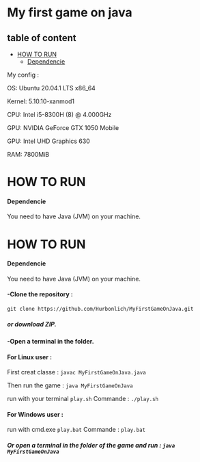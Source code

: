 # My first game on java


## table of content

- [HOW TO RUN](#how-to-run)
  - [Dependencie](#dependencie)


My config :

OS: Ubuntu 20.04.1 LTS x86_64

Kernel: 5.10.10-xanmod1

CPU: Intel i5-8300H (8) @ 4.000GHz 

GPU: NVIDIA GeForce GTX 1050 Mobile 

GPU: Intel UHD Graphics 630 

RAM: 7800MiB 


# HOW TO RUN
#### Dependencie 
You need to have Java (JVM) on your machine.

# HOW TO RUN
#### Dependencie 
You need to have Java (JVM) on your machine.

#### -Clone the repository : 
```git clone https://github.com/Hurbonlich/MyFirstGameOnJava.git```

##### or download ZIP.

#### -Open a terminal in the folder.

#### For Linux user  : 

First creat classe : ```javac MyFirstGameOnJava.java```

Then run the game : ```java MyFirstGameOnJava```

run with your terminal ```play.sh```
Commande : ```./play.sh```

#### For Windows user : 

run with cmd.exe ```play.bat```
Commande : ```play.bat```

##### Or open a terminal in the folder of the game and run : ```java MyFirstGameOnJava```
